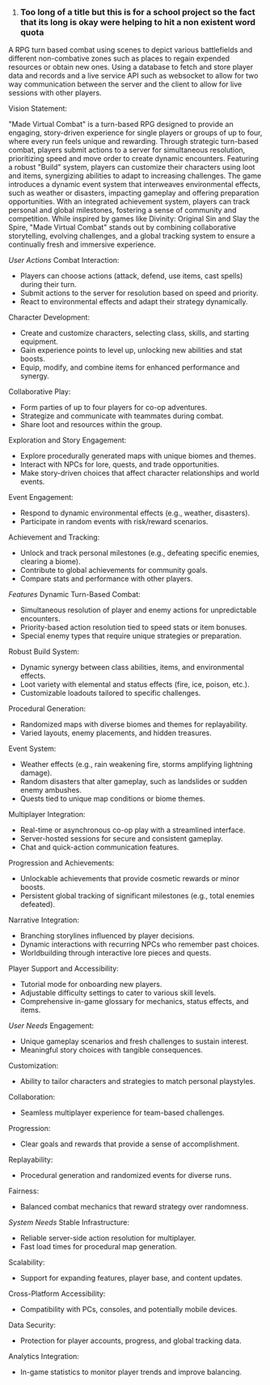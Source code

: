 1. ### Too long of a title but this is for a school project so the fact that its long is okay were helping to hit a non existent word quota
A RPG turn based combat using scenes to depict various battlefields  and different non-combative zones such as places to regain expended resources or obtain new ones. Using a database to fetch and store player data and records and a live service API such as websocket to allow for two way communication between the server and the client to allow for live sessions with other players.

Vision Statement:

"Made Virtual Combat" is a turn-based RPG designed to provide an engaging, story-driven experience for single players or groups of up to four, where every run feels unique and rewarding. Through strategic turn-based combat, players submit actions to a server for simultaneous resolution, prioritizing speed and move order to create dynamic encounters. Featuring a robust "Build" system, players can customize their characters using loot and items, synergizing abilities to adapt to increasing challenges. The game introduces a dynamic event system that interweaves environmental effects, such as weather or disasters, impacting gameplay and offering preparation opportunities. With an integrated achievement system, players can track personal and global milestones, fostering a sense of community and competition. While inspired by games like Divinity: Original Sin and Slay the Spire, "Made Virtual Combat" stands out by combining collaborative storytelling, evolving challenges, and a global tracking system to ensure a continually fresh and immersive experience.

*User Actions*
Combat Interaction:
- Players can choose actions (attack, defend, use items, cast spells) during their turn.
- Submit actions to the server for resolution based on speed and priority.
- React to environmental effects and adapt their strategy dynamically.

Character Development:
- Create and customize characters, selecting class, skills, and starting equipment.
- Gain experience points to level up, unlocking new abilities and stat boosts.
- Equip, modify, and combine items for enhanced performance and synergy.

Collaborative Play:
- Form parties of up to four players for co-op adventures.
- Strategize and communicate with teammates during combat.
- Share loot and resources within the group.

Exploration and Story Engagement:
- Explore procedurally generated maps with unique biomes and themes.
- Interact with NPCs for lore, quests, and trade opportunities.
- Make story-driven choices that affect character relationships and world events.

Event Engagement:
- Respond to dynamic environmental effects (e.g., weather, disasters).
- Participate in random events with risk/reward scenarios.

Achievement and Tracking:
- Unlock and track personal milestones (e.g., defeating specific enemies, clearing a biome).
- Contribute to global achievements for community goals.
- Compare stats and performance with other players.

*Features*
Dynamic Turn-Based Combat:
- Simultaneous resolution of player and enemy actions for unpredictable encounters.
- Priority-based action resolution tied to speed stats or item bonuses.
- Special enemy types that require unique strategies or preparation.

Robust Build System:
- Dynamic synergy between class abilities, items, and environmental effects.
- Loot variety with elemental and status effects (fire, ice, poison, etc.).
- Customizable loadouts tailored to specific challenges.

Procedural Generation:
- Randomized maps with diverse biomes and themes for replayability.
- Varied layouts, enemy placements, and hidden treasures.

Event System:
- Weather effects (e.g., rain weakening fire, storms amplifying lightning damage).
- Random disasters that alter gameplay, such as landslides or sudden enemy ambushes.
- Quests tied to unique map conditions or biome themes.

Multiplayer Integration:
- Real-time or asynchronous co-op play with a streamlined interface.
- Server-hosted sessions for secure and consistent gameplay.
- Chat and quick-action communication features.

Progression and Achievements:
- Unlockable achievements that provide cosmetic rewards or minor boosts.
- Persistent global tracking of significant milestones (e.g., total enemies defeated).

Narrative Integration:
- Branching storylines influenced by player decisions.
- Dynamic interactions with recurring NPCs who remember past choices.
- Worldbuilding through interactive lore pieces and quests.

Player Support and Accessibility:
- Tutorial mode for onboarding new players.
- Adjustable difficulty settings to cater to various skill levels.
- Comprehensive in-game glossary for mechanics, status effects, and items.

*User Needs*
Engagement:
- Unique gameplay scenarios and fresh challenges to sustain interest.
- Meaningful story choices with tangible consequences.

Customization:
- Ability to tailor characters and strategies to match personal playstyles.

Collaboration:
- Seamless multiplayer experience for team-based challenges.

Progression:
- Clear goals and rewards that provide a sense of accomplishment.

Replayability:
- Procedural generation and randomized events for diverse runs.

Fairness:
- Balanced combat mechanics that reward strategy over randomness.

*System Needs*
Stable Infrastructure:
- Reliable server-side action resolution for multiplayer.
- Fast load times for procedural map generation.

Scalability:
- Support for expanding features, player base, and content updates.

Cross-Platform Accessibility:
- Compatibility with PCs, consoles, and potentially mobile devices.

Data Security:
- Protection for player accounts, progress, and global tracking data.

Analytics Integration:
- In-game statistics to monitor player trends and improve balancing.

